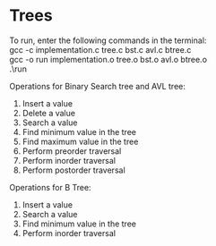 # Trees

To run, enter the following commands in the terminal:  
gcc -c implementation.c tree.c bst.c avl.c btree.c   
gcc -o run implementation.o tree.o bst.o avl.o btree.o  
.\run  


Operations for Binary Search tree and AVL tree:  
1. Insert a value  
2. Delete a value  
3. Search a value  
4. Find minimum value in the tree  
5. Find maximum value in the tree  
6. Perform preorder traversal  
7. Perform inorder traversal  
8. Perform postorder traversal  

Operations for B Tree:  
1. Insert a value  
2. Search a value  
3. Find minimum value in the tree  
4. Perform inorder traversal
